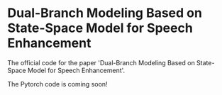# Dual-Branch Modeling Based on State-Space Model for Speech Enhancement
The official code for the paper 'Dual-Branch Modeling Based on State-Space Model for Speech Enhancement'.

The Pytorch code is coming soon!


